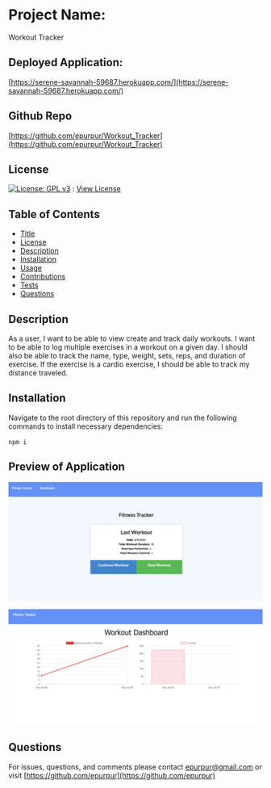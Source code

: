 
  # Project Name:

  Workout Tracker
  
  ## Deployed Application: 
  
  [https://serene-savannah-59687.herokuapp.com/](https://serene-savannah-59687.herokuapp.com/)
  
  ## Github Repo
  
  [https://github.com/epurpur/Workout_Tracker](https://github.com/epurpur/Workout_Tracker)

  ## License

  [![License: GPL v3](https://img.shields.io/badge/License-GPLv3-blue.svg)](https://www.gnu.org/licenses/gpl-3.0) : [View License](https://www.gnu.org/licenses/gpl-3.0)

  ## Table of Contents

  - [Title](#Project-Name)
  - [License](#License)
  - [Description](#Description)
  - [Installation](#Installation)
  - [Usage](#Usage)
  - [Contributions](#Contributions)
  - [Tests](#Tests)
  - [Questions](#Questions)

  ## Description

  As a user, I want to be able to view create and track daily workouts. I want to be able to log multiple exercises in a workout on a given day. I should also be able to track the name, type, weight, sets, reps, and duration of exercise. If the exercise is a cardio exercise, I should be able to track my distance traveled.

  ## Installation

  Navigate to the root directory of this repository and run the following commands to install necessary dependencies:

    npm i  

  ## Preview of Application
  
  ![](./images/Preview1.png)
  
  ![](./images/Preview2.png)

  ## Questions 

  For issues, questions, and comments please contact epurpur@gmail.com or visit [https://github.com/epurpur](https://github.com/epurpur) 
  

